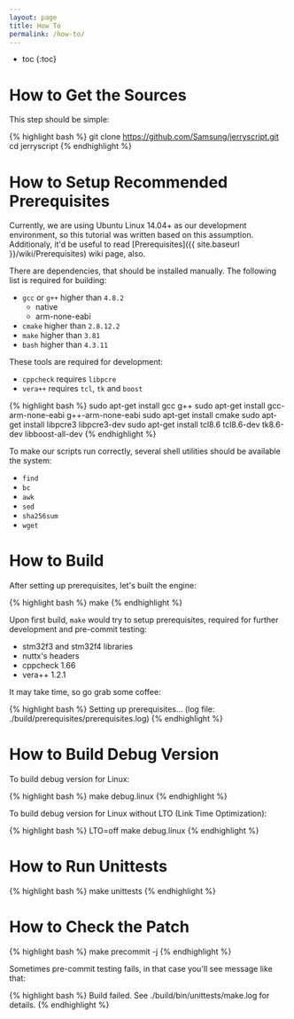 ```yaml
---
layout: page
title: How To
permalink: /how-to/
---
```


* toc
{:toc}

# How to Get the Sources
This step should be simple:

{% highlight bash %}
git clone https://github.com/Samsung/jerryscript.git
cd jerryscript
{% endhighlight %}

# How to Setup Recommended Prerequisites

Currently, we are using Ubuntu Linux 14.04+ as our development environment, so this tutorial was written based on this assumption. Additionaly, it'd be useful to read [Prerequisites]({{ site.baseurl }}/wiki/Prerequisites) wiki page, also.

There are dependencies, that should be installed manually. The following list is required for building:

- `gcc` or `g++` higher than `4.8.2`
  - native
  - arm-none-eabi
- `cmake` higher than `2.8.12.2`
- `make` higher than `3.81`
- `bash` higher than `4.3.11`

These tools are required for development:

- `cppcheck` requires `libpcre`
- `vera++` requires `tcl`, `tk` and `boost`

{% highlight bash %}
sudo apt-get install gcc g++
sudo apt-get install gcc-arm-none-eabi g++-arm-none-eabi
sudo apt-get install cmake
sudo apt-get install libpcre3 libpcre3-dev
sudo apt-get install tcl8.6 tcl8.6-dev tk8.6-dev libboost-all-dev
{% endhighlight %}

To make our scripts run correctly, several shell utilities should be available the system:

- `find`
- `bc`
- `awk`
- `sed`
- `sha256sum`
- `wget`

# How to Build

After setting up prerequisites, let's built the engine:

{% highlight bash %}
make
{% endhighlight %}

Upon first build, `make` would try to setup prerequisites, required for further development and pre-commit testing:
- stm32f3 and stm32f4 libraries
- nuttx's headers
- cppcheck 1.66
- vera++ 1.2.1

It may take time, so go grab some coffee:

{% highlight bash %}
Setting up prerequisites... (log file: ./build/prerequisites/prerequisites.log)
{% endhighlight %}

# How to Build Debug Version
To build debug version for Linux:

{% highlight bash %}
make debug.linux
{% endhighlight %}

To build debug version for Linux without LTO (Link Time Optimization):

{% highlight bash %}
LTO=off make debug.linux
{% endhighlight %}

# How to Run Unittests
{% highlight bash %}
make unittests
{% endhighlight %}

# How to Check the Patch
{% highlight bash %}
make precommit -j
{% endhighlight %}

Sometimes pre-commit testing fails, in that case you'll see message like that:

{% highlight bash %}
Build failed. See ./build/bin/unittests/make.log for details.
{% endhighlight %}
